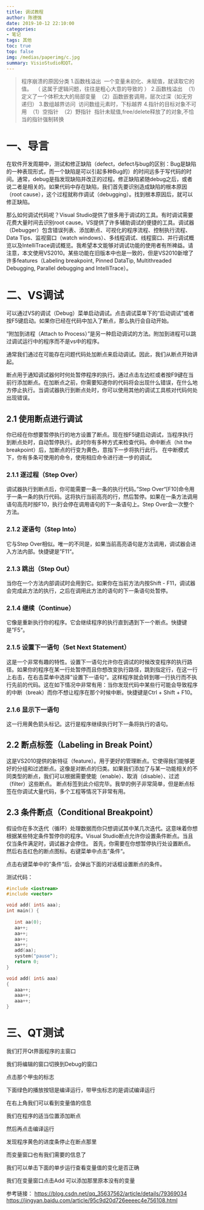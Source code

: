 ```yaml
---
title: 调试教程
author: 陈德强
date: 2019-10-12 22:10:00
categories:
- 笔记
tags: 其他
toc: true
top: false
img: /medias/paperimg/c.jpg
summary: VisioStudio和QT。
---
```


> 程序崩溃的原因分类
1.函数栈溢出 
一个变量未初化、未赋值，就读取它的值。 
（ 这属于逻辑问题，往往是粗心大意的导致的 ）
2.函数栈溢出 
（1）定义了一个体积太大的局部变量 
（2）函数嵌套调用，层次过深（如无穷递归）
3.数组越界访问 
访问数组元素时，下标越界
4.指针的目标对象不可用 
（1）空指针 
（2）野指针 
指针未赋值,free/delete释放了的对象,不恰当的指针强制转换
>

# 一、导言
在软件开发周期中，测试和修正缺陷（defect，defect与bug的区别：Bug是缺陷的一种表现形式，而一个缺陷是可以引起多种Bug的）的时间远多于写代码的时间。通常，debug是指发现缺陷并改正的过程。修正缺陷紧随debug之后，或者说二者是相关的。如果代码中存在缺陷，我们首先要识别造成缺陷的根本原因（root cause），这个过程就称作调试（debugging）。找到根本原因后，就可以修正缺陷。

那么如何调试代码呢？Visual Studio提供了很多用于调试的工具。有时调试需要花费大量时间去识别root cause。VS提供了许多辅助调试的便捷的工具。调试器（Debugger）包含错误列表、添加断点、可视化的程序流程、控制执行流程、Data Tips、监视窗口（watch windows）、多线程调试、线程窗口、并行调试概览以及IntelliTrace调试概览。我希望本文能够对调试功能的使用者有所裨益。请注意，本文使用VS2010。某些功能在旧版本中也是一致的，但是VS2010新增了许多features（Labeling breakpoint, Pinned DataTip, Multithreaded Debugging, Parallel debugging and IntelliTrace）。

# 二、VS调试
可以通过VS的调试（Debug）菜单启动调试。点击调试菜单下的“启动调试”或者按F5键启动。如果你已经在代码中加入了断点，那么执行会自动开始。


“附加到进程（Attach to Process）”是另一种启动调试的方法。附加到进程可以跳过调试运行中的程序而不是vs中的程序。

通常我们通过在可能存在问题代码处加断点来启动调试。因此，我们从断点开始讲起。

断点用于通知调试器何时何处暂停程序的执行。通过点击左边栏或者按F9键在当前行添加断点。在加断点之前，你需要知道你的代码将会出现什么错误，在什么地方停止执行。当调试器执行到断点处时，你可以使用其他的调试工具核对代码何处出现错误。


## 2.1 使用断点进行调试
你已经在你想要暂停执行的地方设置了断点。现在按F5键启动调试，当程序执行到断点处时，自动暂停执行。此时你有多种方式来检查代码。命中断点（hit the breakpoint）后，加断点的行变为黄色，意指下一步将执行此行。
在中断模式下，你有多条可使用的命令，使用相应命令进行进一步的调试。


### 2.1.1 逐过程（Step Over）
调试器执行到断点后，你可能需要一条一条的执行代码。”Step Over“[F10]命令用于一条一条的执行代码。这将执行当前高亮的行，然后暂停。如果在一条方法调用语句高亮时按F10，执行会停在调用语句的下一条语句上。Step Over会一次整个方法。

### 2.1.2 逐语句（Step Into）
它与Step Over相似。唯一的不同是，如果当前高亮语句是方法调用，调试器会进入方法内部。快捷键是”F11“。

### 2.1.3 跳出（Step Out）
当你在一个方法内部调试时会用到它。如果你在当前方法内按Shift - F11，调试器会完成此方法的执行，之后在调用此方法的语句的下一条语句处暂停。
### 2.1.4 继续（Continue）
它像是重新执行你的程序。它会继续程序的执行直到遇到下一个断点。快捷键是”F5“。
### 2.1.5 设置下一语句（Set Next Statement）
这是一个非常有趣的特性。设置下一语句允许你在调试的时候改变程序的执行路径。如果你的程序在某一行处暂停而且你想改变执行路径，跳到指定行，在这一行上右击，在右击菜单中选择”设置下一语句“。这样程序就会转到哪一行执行而不执行先前的代码。这在如下情况中非常有用：当你发现代码中某些行可能会导致程序的中断（break）而你不想让程序在那个时候中断。快捷键是Ctrl + Shift + F10。

### 2.1.6 显示下一语句
这一行用黄色箭头标记。这行是程序继续执行时下一条将执行的语句。

## 2.2 断点标签（Labeling in Break Point）
这是VS2010提供的新特征（feature）。用于更好的管理断点。它使得我们能够更好的分组和过滤断点。这像是对断点的归类。如果我们添加了与某一功能相关的不同类型的断点，我们可以根据需要使能（enable）、取消（disable）、过滤（filter）这些断点。
断点标签到此介绍完毕。我举的例子非常简单，但是断点标签在你调试大量代码，多个工程等情况下非常有用。
## 2.3 条件断点（Conditional Breakpoint）
假设你在多次迭代（循环）处理数据而你只想调试其中某几次迭代。这意味着你想根据某些特定条件暂停你的程序。Visual Studio断点允许你设置条件断点。当且仅当条件满足时，调试器才会停住。
首先，你需要在你想暂停执行处设置断点。然后右击红色的断点图标。右键菜单中点击”条件“。

点击右键菜单中的”条件“后，会弹出下面的对话框设置断点的条件。



测试代码：
```c
#include <iostream>
#include <vector>

void add( int& aaa);
int main() {
   
   int aa(0);
   aa++;
   aa++;
   aa++;
   aa++;
   add(aa);
   system("pause");
   return 0;
}

void add( int& aaa)
{
   aaa++;
   aaa++;
   aaa++;
}
```

# 三、QT测试

我们打开Qt界面程序的主窗口

我们将编辑的窗口切换到Debug的窗口

点击那个甲虫的标志

下面绿色的播放按钮是编译运行，带甲虫标志的是调试编译运行

在右上角我们可以看到变量值的信息

我们在程序的适当位置添加断点

然后再点击编译运行

发现程序黄色的进度条停止在断点那里

而变量窗口也有我们需要的信息了

我们可以单击下面的单步运行查看变量值的变化是否正确

我们在变量窗口点击Add 可以添加那里原本没有的变量

参考链接：
https://blog.csdn.net/qq_35637562/article/details/79369034
https://jingyan.baidu.com/article/95c9d20d726eeeec4e756108.html